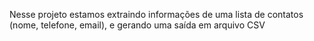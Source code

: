 Nesse projeto estamos extraindo informações de uma lista de contatos (nome, telefone, email), e gerando uma saída em arquivo CSV
